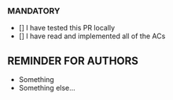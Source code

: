 ### MANDATORY

- [] I have tested this PR locally
- [] I have read and implemented all of the ACs

## REMINDER FOR AUTHORS

- Something
- Something else...  
